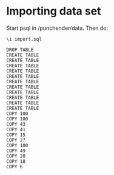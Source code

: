 # Importing data set
Start psql in /punchender/data. Then do:
```
\i import.sql

DROP TABLE
CREATE TABLE
CREATE TABLE
CREATE TABLE
CREATE TABLE
CREATE TABLE
CREATE TABLE
CREATE TABLE
CREATE TABLE
CREATE TABLE
CREATE TABLE
CREATE TABLE
COPY 100
COPY 100
COPY 43
COPY 41
COPY 15
COPY 27
COPY 100
COPY 49
COPY 20
COPY 18
COPY 6
```
